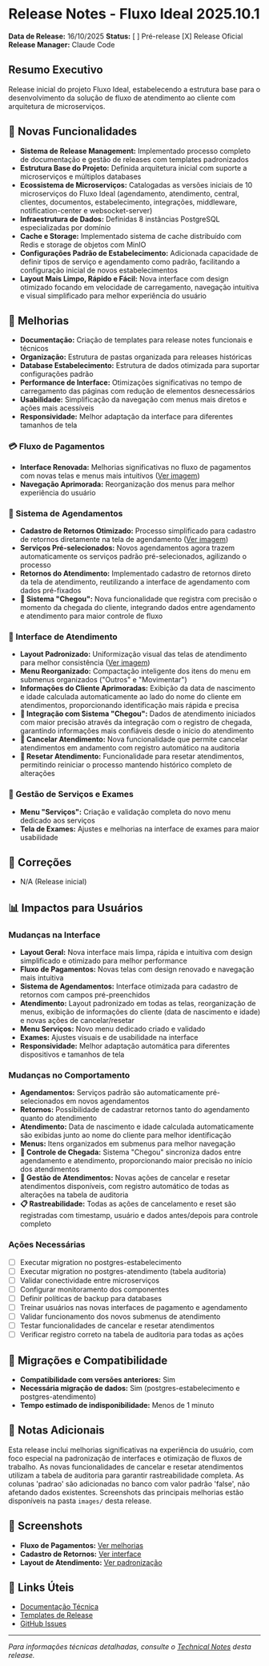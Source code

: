 # Release Notes - Fluxo Ideal 2025.10.1

**Data de Release:** 16/10/2025
**Status:** [ ] Pré-release [X] Release Oficial
**Release Manager:** Claude Code

## Resumo Executivo
Release inicial do projeto Fluxo Ideal, estabelecendo a estrutura base para o desenvolvimento da solução de fluxo de atendimento ao cliente com arquitetura de microserviços.

## 🎯 Novas Funcionalidades
- **Sistema de Release Management:** Implementado processo completo de documentação e gestão de releases com templates padronizados
- **Estrutura Base do Projeto:** Definida arquitetura inicial com suporte a microserviços e múltiplos databases
- **Ecossistema de Microserviços:** Catalogadas as versões iniciais de 10 microserviços do Fluxo Ideal (agendamento, atendimento, central, clientes, documentos, estabelecimento, integrações, middleware, notification-center e websocket-server)
- **Infraestrutura de Dados:** Definidas 8 instâncias PostgreSQL especializadas por domínio
- **Cache e Storage:** Implementado sistema de cache distribuído com Redis e storage de objetos com MinIO
- **Configurações Padrão de Estabelecimento:** Adicionada capacidade de definir tipos de serviço e agendamento como padrão, facilitando a configuração inicial de novos estabelecimentos
- **Layout Mais Limpo, Rápido e Fácil:** Nova interface com design otimizado focando em velocidade de carregamento, navegação intuitiva e visual simplificado para melhor experiência do usuário

## 🔧 Melhorias
- **Documentação:** Criação de templates para release notes funcionais e técnicos
- **Organização:** Estrutura de pastas organizada para releases históricas
- **Database Estabelecimento:** Estrutura de dados otimizada para suportar configurações padrão
- **Performance de Interface:** Otimizações significativas no tempo de carregamento das páginas com redução de elementos desnecessários
- **Usabilidade:** Simplificação da navegação com menus mais diretos e ações mais acessíveis
- **Responsividade:** Melhor adaptação da interface para diferentes tamanhos de tela

### 💳 Fluxo de Pagamentos
- **Interface Renovada:** Melhorias significativas no fluxo de pagamentos com novas telas e menus mais intuitivos ([Ver imagem](images/#1.png))
- **Navegação Aprimorada:** Reorganização dos menus para melhor experiência do usuário

### 📅 Sistema de Agendamentos
- **Cadastro de Retornos Otimizado:** Processo simplificado para cadastro de retornos diretamente na tela de agendamento ([Ver imagem](images/#2.png))
- **Serviços Pré-selecionados:** Novos agendamentos agora trazem automaticamente os serviços padrão pré-selecionados, agilizando o processo
- **Retornos do Atendimento:** Implementado cadastro de retornos direto da tela de atendimento, reutilizando a interface de agendamento com dados pré-fixados
- **🎯 Sistema "Chegou":** Nova funcionalidade que registra com precisão o momento da chegada do cliente, integrando dados entre agendamento e atendimento para maior controle de fluxo

### 🏥 Interface de Atendimento
- **Layout Padronizado:** Uniformização visual das telas de atendimento para melhor consistência ([Ver imagem](images/#5.png))
- **Menu Reorganizado:** Compactação inteligente dos itens do menu em submenus organizados ("Outros" e "Movimentar")
- **Informações do Cliente Aprimoradas:** Exibição da data de nascimento e idade calculada automaticamente ao lado do nome do cliente em atendimentos, proporcionando identificação mais rápida e precisa
- **🎯 Integração com Sistema "Chegou":** Dados de atendimento iniciados com maior precisão através da integração com o registro de chegada, garantindo informações mais confiáveis desde o início do atendimento
- **🚫 Cancelar Atendimento:** Nova funcionalidade que permite cancelar atendimentos em andamento com registro automático na auditoria
- **🔄 Resetar Atendimento:** Funcionalidade para resetar atendimentos, permitindo reiniciar o processo mantendo histórico completo de alterações

### 🔬 Gestão de Serviços e Exames
- **Menu "Serviços":** Criação e validação completa do novo menu dedicado aos serviços
- **Tela de Exames:** Ajustes e melhorias na interface de exames para maior usabilidade

## 🐛 Correções
- N/A (Release inicial)

## 📊 Impactos para Usuários

### Mudanças na Interface
- **Layout Geral:** Nova interface mais limpa, rápida e intuitiva com design simplificado e otimizado para melhor performance
- **Fluxo de Pagamentos:** Novas telas com design renovado e navegação mais intuitiva
- **Sistema de Agendamentos:** Interface otimizada para cadastro de retornos com campos pré-preenchidos
- **Atendimento:** Layout padronizado em todas as telas, reorganização de menus, exibição de informações do cliente (data de nascimento e idade) e novas ações de cancelar/resetar
- **Menu Serviços:** Novo menu dedicado criado e validado
- **Exames:** Ajustes visuais e de usabilidade na interface
- **Responsividade:** Melhor adaptação automática para diferentes dispositivos e tamanhos de tela

### Mudanças no Comportamento
- **Agendamentos:** Serviços padrão são automaticamente pré-selecionados em novos agendamentos
- **Retornos:** Possibilidade de cadastrar retornos tanto do agendamento quanto do atendimento
- **Atendimento:** Data de nascimento e idade calculada automaticamente são exibidas junto ao nome do cliente para melhor identificação
- **Menus:** Itens organizados em submenus para melhor navegação
- **🎯 Controle de Chegada:** Sistema "Chegou" sincroniza dados entre agendamento e atendimento, proporcionando maior precisão no início dos atendimentos
- **🚫 Gestão de Atendimentos:** Novas ações de cancelar e resetar atendimentos disponíveis, com registro automático de todas as alterações na tabela de auditoria
- **📋 Rastreabilidade:** Todas as ações de cancelamento e reset são registradas com timestamp, usuário e dados antes/depois para controle completo

### Ações Necessárias
- [ ] Executar migration no postgres-estabelecimento
- [ ] Executar migration no postgres-atendimento (tabela auditoria)
- [ ] Validar conectividade entre microserviços
- [ ] Configurar monitoramento dos componentes
- [ ] Definir políticas de backup para databases
- [ ] Treinar usuários nas novas interfaces de pagamento e agendamento
- [ ] Validar funcionamento dos novos submenus de atendimento
- [ ] Testar funcionalidades de cancelar e resetar atendimentos
- [ ] Verificar registro correto na tabela de auditoria para todas as ações

## 🔄 Migrações e Compatibilidade
- **Compatibilidade com versões anteriores:** Sim
- **Necessária migração de dados:** Sim (postgres-estabelecimento e postgres-atendimento)
- **Tempo estimado de indisponibilidade:** Menos de 1 minuto

## 📝 Notas Adicionais
Esta release inclui melhorias significativas na experiência do usuário, com foco especial na padronização de interfaces e otimização de fluxos de trabalho. As novas funcionalidades de cancelar e resetar atendimentos utilizam a tabela de auditoria para garantir rastreabilidade completa. As colunas 'padrao' são adicionadas no banco com valor padrão 'false', não afetando dados existentes. Screenshots das principais melhorias estão disponíveis na pasta `images/` desta release.

## 📸 Screenshots
- **Fluxo de Pagamentos:** [Ver melhorias](images/#1.png)
- **Cadastro de Retornos:** [Ver interface](images/#2.png)
- **Layout de Atendimento:** [Ver padronização](images/#5.png)

## 🔗 Links Úteis
- [Documentação Técnica](technical-notes.md)
- [Templates de Release](../../templates/)
- [GitHub Issues](https://github.com/seu-usuario/fluxo-ideal/issues)

---
*Para informações técnicas detalhadas, consulte o [Technical Notes](technical-notes.md) desta release.*